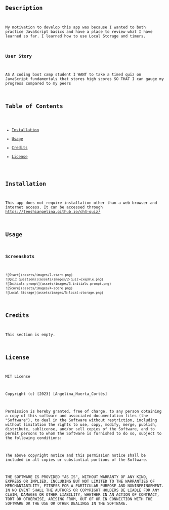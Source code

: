 # <Code Quiz>

## Description

My motivation to develop this app was because I wanted to both practice JavaScript basics and have a place to review what I have learned so far. I learned how to use Local Storage and timers.

### User Story

AS A coding boot camp student
I WANT to take a timed quiz on JavaScript fundamentals that stores high scores
SO THAT I can gauge my progress compared to my peers

## Table of Contents

- [Installation](#installation)
- [Usage](#usage)
- [Credits](#credits)
- [License](#license)

## Installation

This app does not require installation other than a web browser and internet access. It can be accessed through https://tenshiangelina.github.io/ch4-quiz/

## Usage

### Screenshots

    ![Start](assets/images/1-start.png)
    ![Quiz questions](assets/images/2-quiz-exapmle.png)
    ![Initials prompt](assets/images/3-initials-prompt.png)
    ![Score](assets/images/4-score.png)
    ![Local Storage](assets/images/5-local-storage.png)

## Credits

This section is empty.

## License

MIT License

Copyright (c) [2023] [Angelina_Huerta_Cortés]

Permission is hereby granted, free of charge, to any person obtaining a copy
of this software and associated documentation files (the "Software"), to deal
in the Software without restriction, including without limitation the rights
to use, copy, modify, merge, publish, distribute, sublicense, and/or sell
copies of the Software, and to permit persons to whom the Software is
furnished to do so, subject to the following conditions:

The above copyright notice and this permission notice shall be included in all
copies or substantial portions of the Software.

THE SOFTWARE IS PROVIDED "AS IS", WITHOUT WARRANTY OF ANY KIND, EXPRESS OR
IMPLIED, INCLUDING BUT NOT LIMITED TO THE WARRANTIES OF MERCHANTABILITY,
FITNESS FOR A PARTICULAR PURPOSE AND NONINFRINGEMENT. IN NO EVENT SHALL THE
AUTHORS OR COPYRIGHT HOLDERS BE LIABLE FOR ANY CLAIM, DAMAGES OR OTHER
LIABILITY, WHETHER IN AN ACTION OF CONTRACT, TORT OR OTHERWISE, ARISING FROM,
OUT OF OR IN CONNECTION WITH THE SOFTWARE OR THE USE OR OTHER DEALINGS IN THE
SOFTWARE.
